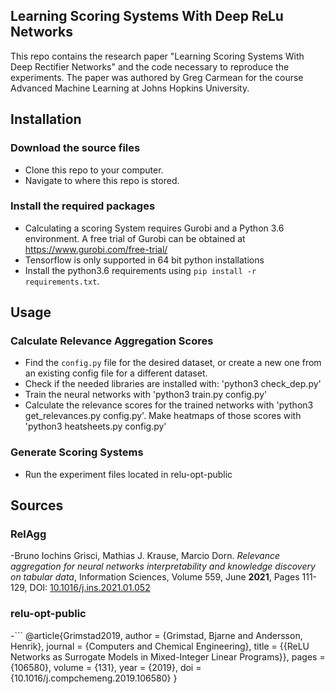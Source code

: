 Learning Scoring Systems With Deep ReLu Networks
-----------------------
This repo contains the research paper "Learning Scoring Systems With Deep Rectifier Networks" and the code necessary to reproduce the experiments.
The paper was authored by Greg Carmean for the course Advanced Machine Learning at Johns Hopkins University.

Installation
-----------------------

### Download the source files

* Clone this repo to your computer.
* Navigate to where this repo is stored.

### Install the required packages
* Calculating a scoring System requires Gurobi and a Python 3.6 environment. A free trial of Gurobi can be obtained at https://www.gurobi.com/free-trial/
* Tensorflow is only supported in 64 bit python installations
* Install the python3.6 requirements using `pip install -r requirements.txt`.

Usage
-----------------------

### Calculate Relevance Aggregation Scores
* Find the ```config.py``` file for the desired dataset, or create a new one from an existing config file for a different dataset.
* Check if the needed libraries are installed with: 'python3 check_dep.py'
* Train the neural networks with 'python3 train.py config.py'
* Calculate the relevance scores for the trained networks with 'python3 get_relevances.py config.py'. Make heatmaps of those scores with 'python3 heatsheets.py config.py'

### Generate Scoring Systems
* Run the experiment files located in relu-opt-public

Sources 
-----------------------
### RelAgg 
-Bruno Iochins Grisci, Mathias J. Krause, Marcio Dorn. _Relevance aggregation for neural networks interpretability and knowledge discovery on tabular data_, Information Sciences, Volume 559, June **2021**, Pages 111-129, DOI: [10.1016/j.ins.2021.01.052](https://doi.org/10.1016/j.ins.2021.01.052)

### relu-opt-public
-```
@article{Grimstad2019,
    author = {Grimstad, Bjarne and Andersson, Henrik},
    journal = {Computers and Chemical Engineering},
    title = {{ReLU Networks as Surrogate Models in Mixed-Integer Linear Programs}},
    pages = {106580},
    volume = {131},
    year = {2019},
    doi = {10.1016/j.compchemeng.2019.106580}
}

```
